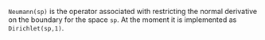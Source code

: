 `Neumann(sp)` is the operator associated with restricting the normal derivative on the boundary for the space `sp`. At the moment it is implemented as `Dirichlet(sp,1)`.
